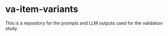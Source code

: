 # va-item-variants
This is a repository for the prompts and LLM outputs used for the validation study.
